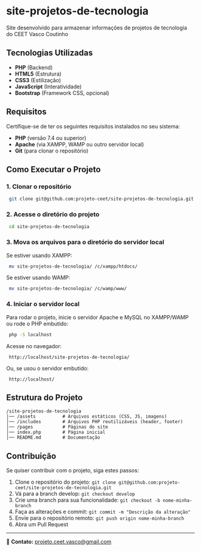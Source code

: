 # site-projetos-de-tecnologia

Site desenvolvido para armazenar informações de projetos de tecnologia do CEET Vasco Coutinho

## Tecnologias Utilizadas

- **PHP** (Backend)
- **HTML5** (Estrutura)
- **CSS3** (Estilização)
- **JavaScript** (Interatividade)
- **Bootstrap** (Framework CSS, opcional)

## Requisitos

Certifique-se de ter os seguintes requisitos instalados no seu sistema:

- **PHP** (versão 7.4 ou superior)
- **Apache** (via XAMPP, WAMP ou outro servidor local)
- **Git** (para clonar o repositório)

## Como Executar o Projeto

### 1. Clonar o repositório

```bash
 git clone git@github.com:projeto-ceet/site-projetos-de-tecnologia.git
```

### 2. Acesse o diretório do projeto

```bash
 cd site-projetos-de-tecnologia
```

### 3. Mova os arquivos para o diretório do servidor local

Se estiver usando XAMPP:

```bash
 mv site-projetos-de-tecnologia/ /c/xampp/htdocs/
```

Se estiver usando WAMP:

```bash
 mv site-projetos-de-tecnologia/ /c/wamp/www/
```

### 4. Iniciar o servidor local

Para rodar o projeto, inicie o servidor Apache e MySQL no XAMPP/WAMP ou rode o PHP embutido:

```bash
 php -S localhost
```

Acesse no navegador:

```
 http://localhost/site-projetos-de-tecnologia/
```

Ou, se usou o servidor embutido:

```
 http://localhost/
```

## Estrutura do Projeto

```
/site-projetos-de-tecnologia
│── /assets          # Arquivos estáticos (CSS, JS, imagens)
│── /includes        # Arquivos PHP reutilizáveis (header, footer)
│── /pages           # Páginas do site
│── index.php        # Página inicial
│── README.md        # Documentação
```

## Contribuição

Se quiser contribuir com o projeto, siga estes passos:

1. Clone o repositório do projeto: `git clone git@github.com:projeto-ceet/site-projetos-de-tecnologia.git`
2. Vá para a branch develop: `git checkout develop`
3. Crie uma branch para sua funcionalidade: `git checkout -b nome-minha-branch`
4. Faça as alterações e commit: `git commit -m "Descrição da alteração"`
5. Envie para o repositório remoto: `git push origin nome-minha-branch`
6. Abra um Pull Request

---

📧 **Contato:** projeto.ceet.vasco@gmail.com
